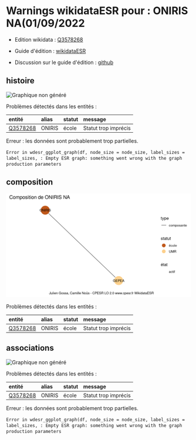 Warnings wikidataESR pour : ONIRIS NA(01/09/2022
================

- Edition wikidata : [Q3578268](https://www.wikidata.org/wiki/Q3578268)
- Guide d'édition : [wikidataESR](https://github.com/cpesr/wikidataESR/)

- Discussion sur le guide d'édition : [github](https://github.com/cpesr/wikidataESR/issues)



## histoire 

![Graphique non généré](Q3578268-histoire.png) 

Problèmes détectés dans les entités :

|entité                                             |alias  |statut |message              |
|:--------------------------------------------------|:------|:------|:--------------------|
|[Q3578268](https://www.wikidata.org/wiki/Q3578268) |ONIRIS |école  |Statut trop imprécis |

 


Erreur : les données sont probablement trop partielles.
```
Error in wdesr_ggplot_graph(df, node_size = node_size, label_sizes = label_sizes, : Empty ESR graph: something went wrong with the graph production parameters

``` 



## composition 

![Graphique non généré](Q3578268-composition.png) 

Problèmes détectés dans les entités :

|entité                                             |alias  |statut |message              |
|:--------------------------------------------------|:------|:------|:--------------------|
|[Q3578268](https://www.wikidata.org/wiki/Q3578268) |ONIRIS |école  |Statut trop imprécis |

 



## associations 

![Graphique non généré](Q3578268-associations.png) 

Problèmes détectés dans les entités :

|entité                                             |alias  |statut |message              |
|:--------------------------------------------------|:------|:------|:--------------------|
|[Q3578268](https://www.wikidata.org/wiki/Q3578268) |ONIRIS |école  |Statut trop imprécis |

 


Erreur : les données sont probablement trop partielles.
```
Error in wdesr_ggplot_graph(df, node_size = node_size, label_sizes = label_sizes, : Empty ESR graph: something went wrong with the graph production parameters

``` 

